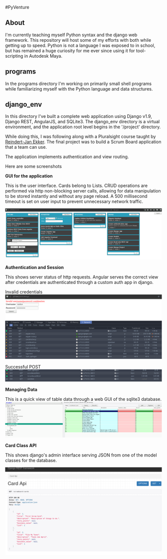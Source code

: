 #PyVenture

About
---------------

I'm currently teaching myself Python syntax and the django web framework. This repository will host some of
my efforts with both while getting up to speed.  Python is not a language I was exposed to in school, but has remained
a huge curiosity for me ever since using it for tool-scripting in Autodesk Maya.

programs
-----------------

In the programs directory I'm working on primarily small shell programs while familiarizing myself with the Python language
and data structures.


django_env
----------------------

In this directory I've built a complete web application using Django v1.9, Django REST, AngularJS, and SQLite3.
The django_env directory is a virtual environment, and the application root level begins in the '/project' directory.

While doing this, I was following along with a Pluralsight course taught by [Reindert-Jan Ekker](https://nl.linkedin.com/in/rjekker). The final project was to build a Scrum Board application that a team can use.

The application implements authentication and view routing.

Here are some screenshots


**GUI for the application**

This is the user interface.  Cards belong to Lists. CRUD operations are performed via http 
non-blocking server calls, allowing for data manipulation to be stored instantly and 
without any page reload. A 500 millisecond timeout is set on user input to prevent
unnecessary network traffic.   

![App GUI](/images/django9screen.png?raw=true)


**Authentication and Session**

This shows server status of http requests. Angular serves the correct view after
credentials are authenticated through a custom auth app in django.

Invalid credentials
![login failure](images/django6screen.png?raw=true)

Successful POST
![login success](images/django7screen.png?raw=true)


**Managing Data**

This is a quick view of table data through a web GUI of the sqlite3 database.
![database](images/django8screen.png?raw=true)


**Card Class API**

This shows django's admin interface serving JSON from one of the model classes 
for the database.

![JSON API](/images/django1screen.png?raw=true)